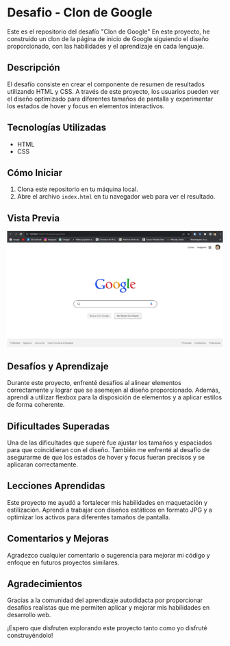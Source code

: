 # Desafio - Clon de Google

Este es el repositorio del desafío "Clon de Google"  En este proyecto, he construido un clon de la página de inicio de Google siguiendo el diseño proporcionado, con las habilidades y el aprendizaje en cada lenguaje.

## Descripción

El desafío consiste en crear el componente de resumen de resultados utilizando HTML y CSS. A través de este proyecto, los usuarios pueden ver el diseño optimizado para diferentes tamaños de pantalla y experimentar los estados de hover y focus en elementos interactivos.

## Tecnologías Utilizadas

- HTML
- CSS

## Cómo Iniciar

1. Clona este repositorio en tu máquina local.
2. Abre el archivo `index.html` en tu navegador web para ver el resultado.

## Vista Previa

![Vista previa del diseño](./Clon-Google.png)

## Desafíos y Aprendizaje

Durante este proyecto, enfrenté desafíos al alinear elementos correctamente y lograr que se asemejen al diseño proporcionado. Además, aprendí a utilizar flexbox para la disposición de elementos y a aplicar estilos de forma coherente.

## Dificultades Superadas

Una de las dificultades que superé fue ajustar los tamaños y espaciados para que coincidieran con el diseño. También me enfrenté al desafío de asegurarme de que los estados de hover y focus fueran precisos y se aplicaran correctamente.

## Lecciones Aprendidas

Este proyecto me ayudó a fortalecer mis habilidades en maquetación y estilización. Aprendí a trabajar con diseños estáticos en formato JPG y a optimizar los activos para diferentes tamaños de pantalla.

## Comentarios y Mejoras

Agradezco cualquier comentario o sugerencia para mejorar mi código y enfoque en futuros proyectos similares.

## Agradecimientos

Gracias a la comunidad del aprendizaje autodidacta por proporcionar desafíos realistas que me permiten aplicar y mejorar mis habilidades en desarrollo web.

¡Espero que disfruten explorando este proyecto tanto como yo disfruté construyéndolo!
